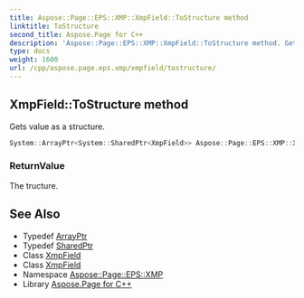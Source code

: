 ```yaml
---
title: Aspose::Page::EPS::XMP::XmpField::ToStructure method
linktitle: ToStructure
second_title: Aspose.Page for C++
description: 'Aspose::Page::EPS::XMP::XmpField::ToStructure method. Gets value as a structure in C++.'
type: docs
weight: 1600
url: /cpp/aspose.page.eps.xmp/xmpfield/tostructure/
---
```

## XmpField::ToStructure method


Gets value as a structure.

```cpp
System::ArrayPtr<System::SharedPtr<XmpField>> Aspose::Page::EPS::XMP::XmpField::ToStructure()
```


### ReturnValue

The tructure.

## See Also

* Typedef [ArrayPtr](../../../system/arrayptr/)
* Typedef [SharedPtr](../../../system/sharedptr/)
* Class [XmpField](../)
* Class [XmpField](../)
* Namespace [Aspose::Page::EPS::XMP](../../)
* Library [Aspose.Page for C++](../../../)
